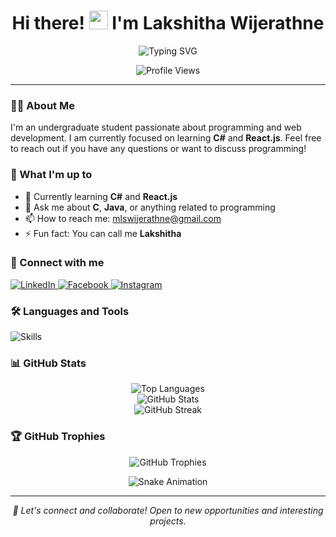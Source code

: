 <h1 align="center">Hi there! <img src="https://raw.githubusercontent.com/MartinHeinz/MartinHeinz/master/wave.gif" width="30px" height="30px"> I'm Lakshitha Wijerathne</h1>
<p align="center">
  <img src="https://readme-typing-svg.demolab.com?font=Fira+Code&pause=1000&width=435&lines=C+%26+Java+Developer;Web+Developer;Student;Always+learning+new+things" alt="Typing SVG" />
</p>

<div align="center">
  <img src="https://komarev.com/ghpvc/?username=mlswijerathne&label=Profile%20views&color=0e75b6&style=flat" alt="Profile Views" />
</div>

---

### 👨‍💻 About Me
I'm an undergraduate student passionate about programming and web development. I am currently focused on learning **C#** and **React.js**. Feel free to reach out if you have any questions or want to discuss programming!

### 🚀 What I'm up to
- 🌱 Currently learning **C#** and **React.js**
- 💬 Ask me about **C**, **Java**, or anything related to programming
- 📫 How to reach me: [mlswijerathne@gmail.com](mailto:mlswijerathne@gmail.com)
- ⚡ Fun fact: You can call me **Lakshitha**

### 🤝 Connect with me
<p align="left">
  <a href="https://www.linkedin.com/in/lakshitha-wijerathne/" target="_blank">
    <img src="https://img.shields.io/badge/LinkedIn-0077B5?style=for-the-badge&logo=linkedin&logoColor=white" alt="LinkedIn"/>
  </a>
  <a href="https://fb.com/lakshitha.wijerathne" target="_blank">
    <img src="https://img.shields.io/badge/Facebook-1877F2?style=for-the-badge&logo=facebook&logoColor=white" alt="Facebook"/>
  </a>
  <a href="https://instagram.com/_lakshithaa" target="_blank">
    <img src="https://img.shields.io/badge/Instagram-E4405F?style=for-the-badge&logo=instagram&logoColor=white" alt="Instagram"/>
  </a>
</p>

### 🛠️ Languages and Tools
<p align="left">
  <img src="https://skillicons.dev/icons?i=c,java,cs,html,css,js,php,mysql" alt="Skills" />
</p>

### 📊 GitHub Stats
<div align="center">
  <img src="https://github-readme-stats.vercel.app/api/top-langs?username=mlswijerathne&show_icons=true&locale=en&layout=compact&theme=tokyonight" alt="Top Languages" />
</div>
<div align="center">
  <img src="https://github-readme-stats.vercel.app/api?username=mlswijerathne&show_icons=true&locale=en&theme=tokyonight" alt="GitHub Stats" />
</div>
<div align="center">
  <img src="https://github-readme-streak-stats.herokuapp.com/?user=mlswijerathne&theme=tokyonight" alt="GitHub Streak" />
</div>

### 🏆 GitHub Trophies
<p align="center">
  <img src="https://github-profile-trophy.vercel.app/?username=mlswijerathne&theme=tokyonight&no-frame=false&no-bg=false&margin-w=4" alt="GitHub Trophies"/>
</p>

<div align="center">
  <img src="https://raw.githubusercontent.com/mlswijerathne/mlswijerathne/output/snake.svg" alt="Snake Animation" />
</div>

---

<div align="center">
  <i>🤝 Let's connect and collaborate! Open to new opportunities and interesting projects.</i>
</div>
